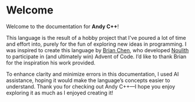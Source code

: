 # Welcome

Welcome to the documentation for **Andy C++**!

This language is the result of a hobby project that I've poured a lot of time and effort into, purely for the fun of exploring new ideas in programming.
I was inspired to create this language by [Brian Chen](https://github.com/betaveros), who developed [Noulith](https://github.com/betaveros/noulith) to
participate in (and ultimately win) Advent of Code. I’d like to thank Brian for the inspiration his work provided.

To enhance clarity and minimize errors in this documentation, I used AI assistance, hoping it would make the language’s concepts easier to understand.
Thank you for checking out Andy C++—I hope you enjoy exploring it as much as I enjoyed creating it!
